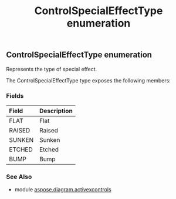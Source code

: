 ﻿---
title: ControlSpecialEffectType enumeration
second_title: Aspose.Diagram for Python via .NET API References
description: 
type: docs
weight: 270
url: /python-net/aspose.diagram.activexcontrols/controlspecialeffecttype/
is_root: false
---

## ControlSpecialEffectType enumeration

Represents the type of special effect.



The ControlSpecialEffectType type exposes the following members:

### Fields
| Field | Description |
| :- | :- |
| FLAT | Flat |
| RAISED | Raised |
| SUNKEN | Sunken |
| ETCHED | Etched |
| BUMP | Bump |


### See Also

* module [aspose.diagram.activexcontrols](../)
